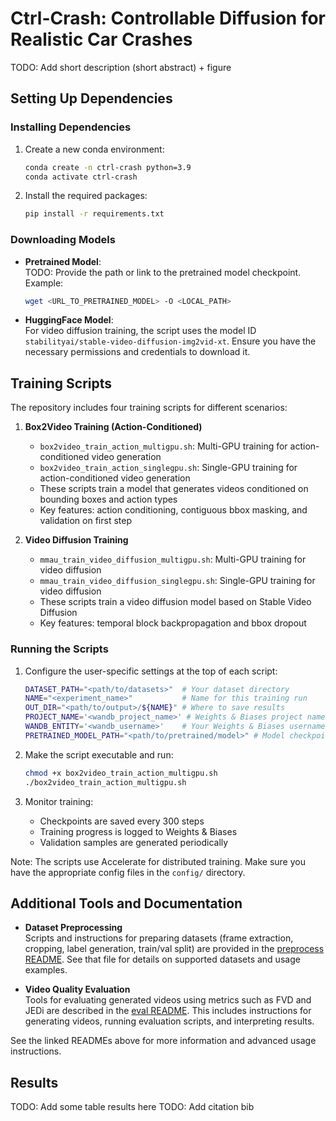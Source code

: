 # Ctrl-Crash: Controllable Diffusion for Realistic Car Crashes

TODO: Add short description (short abstract) + figure

## Setting Up Dependencies

### Installing Dependencies

1. Create a new conda environment:
   ```bash
   conda create -n ctrl-crash python=3.9
   conda activate ctrl-crash
   ```

2. Install the required packages:
   ```bash
   pip install -r requirements.txt
   ```

### Downloading Models

- **Pretrained Model**:  
  TODO: Provide the path or link to the pretrained model checkpoint.  
  Example:  
  ```bash
  wget <URL_TO_PRETRAINED_MODEL> -O <LOCAL_PATH>
  ```

- **HuggingFace Model**:  
  For video diffusion training, the script uses the model ID `stabilityai/stable-video-diffusion-img2vid-xt`. Ensure you have the necessary permissions and credentials to download it.

## Training Scripts

The repository includes four training scripts for different scenarios:

1. **Box2Video Training (Action-Conditioned)**
   - `box2video_train_action_multigpu.sh`: Multi-GPU training for action-conditioned video generation
   - `box2video_train_action_singlegpu.sh`: Single-GPU training for action-conditioned video generation
   - These scripts train a model that generates videos conditioned on bounding boxes and action types
   - Key features: action conditioning, contiguous bbox masking, and validation on first step

2. **Video Diffusion Training**
   - `mmau_train_video_diffusion_multigpu.sh`: Multi-GPU training for video diffusion
   - `mmau_train_video_diffusion_singlegpu.sh`: Single-GPU training for video diffusion
   - These scripts train a video diffusion model based on Stable Video Diffusion
   - Key features: temporal block backpropagation and bbox dropout

### Running the Scripts

1. Configure the user-specific settings at the top of each script:
   ```bash
   DATASET_PATH="<path/to/datasets>"  # Your dataset directory
   NAME="<experiment_name>"           # Name for this training run
   OUT_DIR="<path/to/output>/${NAME}" # Where to save results
   PROJECT_NAME='<wandb_project_name>' # Weights & Biases project name
   WANDB_ENTITY='<wandb_username>'    # Your Weights & Biases username
   PRETRAINED_MODEL_PATH="<path/to/pretrained/model>" # Model checkpoint path
   ```

2. Make the script executable and run:
   ```bash
   chmod +x box2video_train_action_multigpu.sh
   ./box2video_train_action_multigpu.sh
   ```

3. Monitor training:
   - Checkpoints are saved every 300 steps
   - Training progress is logged to Weights & Biases
   - Validation samples are generated periodically

Note: The scripts use Accelerate for distributed training. Make sure you have the appropriate config files in the `config/` directory.

## Additional Tools and Documentation

- **Dataset Preprocessing**  
  Scripts and instructions for preparing datasets (frame extraction, cropping, label generation, train/val split) are provided in the [preprocess README](src/preprocess/README.md). See that file for details on supported datasets and usage examples.

- **Video Quality Evaluation**  
  Tools for evaluating generated videos using metrics such as FVD and JEDi are described in the [eval README](src/eval/README.md). This includes instructions for generating videos, running evaluation scripts, and interpreting results.

See the linked READMEs above for more information and advanced usage instructions.

## Results
TODO: Add some table results here
TODO: Add citation bib

